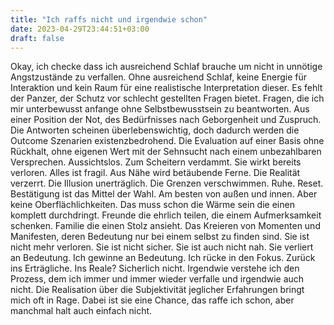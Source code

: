 ```yaml
---
title: "Ich raffs nicht und irgendwie schon"
date: 2023-04-29T23:44:51+03:00
draft: false
---
```


Okay, ich checke dass ich ausreichend Schlaf brauche um nicht in unnötige Angstzustände zu verfallen. Ohne ausreichend Schlaf, keine Energie für Interaktion und kein Raum für eine realistische Interpretation dieser. Es fehlt der Panzer, der Schutz vor schlecht gestellten Fragen bietet. Fragen, die ich mir unterbewusst anfange ohne Selbstbewusstsein zu beantworten. Aus einer Position der Not, des Bedürfnisses nach Geborgenheit und Zuspruch. Die Antworten scheinen überlebenswichtig, doch dadurch werden die Outcome Szenarien existenzbedrohend. Die Evaluation auf einer Basis ohne Rückhalt, ohne eigenen Wert mit der Sehnsucht nach einem unbezahlbaren Versprechen. Aussichtslos. Zum Scheitern verdammt. Sie wirkt bereits verloren. Alles ist fragil.  Aus Nähe wird betäubende Ferne. Die Realität verzerrt. Die Illusion unerträglich. Die Grenzen verschwimmen. Ruhe. 
Reset. Bestätigung ist das Mittel der Wahl. Am besten von außen und innen. Aber keine Oberflächlichkeiten. Das muss schon die Wärme sein die einen komplett durchdringt. Freunde die ehrlich teilen, die einem Aufmerksamkeit schenken. Familie die einen Stolz ansieht. Das Kreieren von Momenten und Manifesten, deren Bedeutung nur bei einem selbst zu finden sind. Sie ist nicht mehr verloren. Sie ist nicht sicher. Sie ist auch nicht nah. Sie verliert an Bedeutung. Ich gewinne an Bedeutung. Ich rücke in den Fokus. Zurück ins Erträgliche. Ins Reale? Sicherlich nicht. Irgendwie verstehe ich den Prozess, dem ich immer und immer wieder verfalle und irgendwie auch nicht. Die Realisation über die Subjektivität jeglicher Erfahrungen bringt mich oft in Rage. Dabei ist sie eine Chance, das raffe ich schon, aber manchmal halt auch einfach nicht.